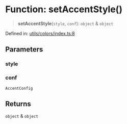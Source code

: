 # Function: setAccentStyle()

> **setAccentStyle**(`style`, `conf`): `object` & `object`

Defined in: [utils/colors/index.ts:8](https://github.com/onyx-og/prismal-react/blob/c800194f7409ec5ee2985ddabc203568950fbd7d/packages/react/src/utils/colors/index.ts#L8)

## Parameters

### style

### conf

`AccentConfig`

## Returns

`object` & `object`
